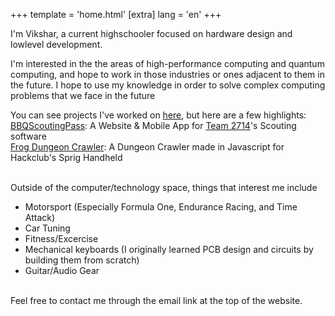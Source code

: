 +++
template = 'home.html'
[extra]
lang = 'en'
+++

I'm Vikshar, a current highschooler focused on hardware design and lowlevel development.  

I'm interested in the the areas of high-performance computing and quantum computing, and hope to work in those industries or ones adjacent to them in the future. I hope to use my knowledge in order to solve complex computing problems that we face in the future

You can see projects I've worked on [here](/projects), but here are a few highlights:\
[BBQScoutingPass](https://github.com/AlxV07/BBQScoutingPass): A Website & Mobile App for [Team 2714](https://www.team2714.com)'s Scouting software\
[Frog Dungeon Crawler](https://sprig.hackclub.com/gallery/froggo_s_dungeon_adventures): A Dungeon Crawler made in Javascript for Hackclub's Sprig Handheld

\
Outside of the computer/technology space, things that interest me include
* Motorsport (Especially Formula One, Endurance Racing, and Time Attack)
* Car Tuning
* Fitness/Excercise
* Mechanical keyboards (I originally learned PCB design and circuits by building them from scratch)
* Guitar/Audio Gear

\
Feel free to contact me through the email link at the top of the website.

